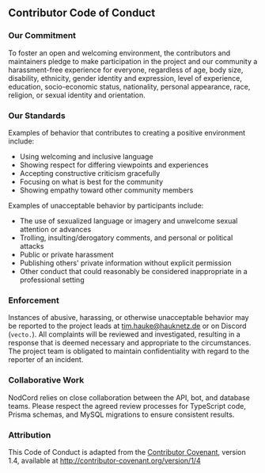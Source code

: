 ## Contributor Code of Conduct

### Our Commitment

To foster an open and welcoming environment, the contributors and maintainers pledge to make participation in the project and our community a harassment-free experience for everyone, regardless of age, body size, disability, ethnicity, gender identity and expression, level of experience, education, socio-economic status, nationality, personal appearance, race, religion, or sexual identity and orientation.

### Our Standards

Examples of behavior that contributes to creating a positive environment include:

- Using welcoming and inclusive language
- Showing respect for differing viewpoints and experiences
- Accepting constructive criticism gracefully
- Focusing on what is best for the community
- Showing empathy toward other community members

Examples of unacceptable behavior by participants include:

- The use of sexualized language or imagery and unwelcome sexual attention or advances
- Trolling, insulting/derogatory comments, and personal or political attacks
- Public or private harassment
- Publishing others' private information without explicit permission
- Other conduct that could reasonably be considered inappropriate in a professional setting

### Enforcement

Instances of abusive, harassing, or otherwise unacceptable behavior may be reported to the project leads at [tim.hauke@hauknetz.de](mailto:tim.hauke@hauknetz.de) or on Discord (`vecto.`). All complaints will be reviewed and investigated, resulting in a response that is deemed necessary and appropriate to the circumstances. The project team is obligated to maintain confidentiality with regard to the reporter of an incident.

### Collaborative Work

NodCord relies on close collaboration between the API, bot, and database teams. Please respect the agreed review processes for TypeScript code, Prisma schemas, and MySQL migrations to ensure consistent results.

### Attribution

This Code of Conduct is adapted from the [Contributor Covenant][homepage], version 1.4, available at http://contributor-covenant.org/version/1/4

[homepage]: http://contributor-covenant.org
